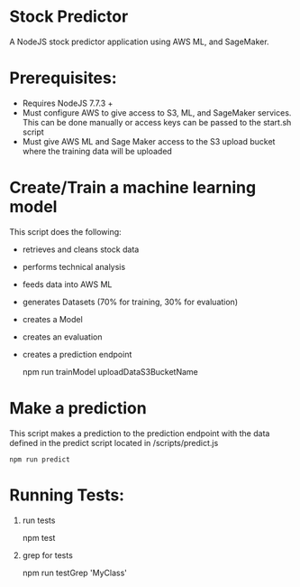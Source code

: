 # Stock Predictor

A NodeJS stock predictor application using AWS ML, and SageMaker. 

# Prerequisites:

* Requires NodeJS 7.7.3 +
* Must configure AWS to give access to S3, ML, and SageMaker services. This can be done manually or access keys can be passed to the start.sh script
* Must give AWS ML and Sage Maker access to the S3 upload bucket where the training data will be uploaded 


# Create/Train a machine learning model

This script does the following:
* retrieves and cleans stock data
* performs technical analysis
* feeds data into AWS ML
* generates Datasets (70% for training, 30% for evaluation)
* creates a Model
* creates an evaluation
* creates a prediction endpoint

    npm run trainModel uploadDataS3BucketName

# Make a prediction

This script makes a prediction to the prediction endpoint with the data defined in the predict script located in /scripts/predict.js

    npm run predict

# Running Tests:

1) run tests

    npm test

2) grep for tests

    npm run testGrep 'MyClass'